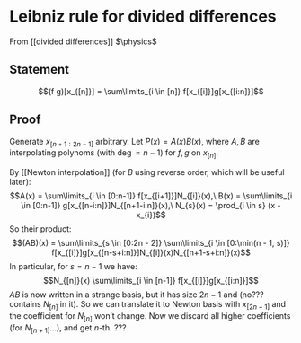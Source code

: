 # Leibniz rule for divided differences
From [[divided differences]]
$\physics$
## Statement
$$(f g)[x_{[n]}] = \sum\limits_{i \in [n]} f[x_{[i]}]g[x_{[i:n]}]$$

## Proof
Generate $x_{[n+1:2n - 1]}$ arbitrary. Let $P(x) = A(x)B(x)$, where $A, B$ are interpolating polynoms (with $\deg = n - 1$) for $f, g$ on $x_{[n]}$.

By [[Newton interpolation]] (for $B$ using reverse order, which will be useful later):
$$A(x) = \sum\limits_{i \in [0:n-1]} f[x_{[i+1]}]N_{[i]}(x),\ B(x) = \sum\limits_{i \in [0:n-1]} g[x_{[n-i:n]}]N_{[n+1-i:n]}(x),\ N_{s}(x) = \prod_{i \in s} (x - x_{i})$$
So their product:
$$(AB)(x) = \sum\limits_{s \in [0:2n - 2]} \sum\limits_{i \in [0:\min(n - 1, s)]} f[x_{[i]}]g[x_{[n-s+i:n]}]N_{[i]}(x)N_{[n+1-s+i:n]}(x)$$
In particular, for $s = n - 1$ we have:
$$N_{[n]}(x) \sum\limits_{i \in [n-1]} f[x_{[i]}]g[x_{[i:n]}]$$
$AB$ is now written in a strange basis, but it has size $2n - 1$ and (no??? contains $N_{[n]}$ in it). So we can translate it to Newton basis with $x_{[2n-1]}$ and the coefficient for $N_{[n]}$ won’t change. Now we discard all higher coefficients (for $N_{[n + 1]} \dots$), and get $n$-th. ???